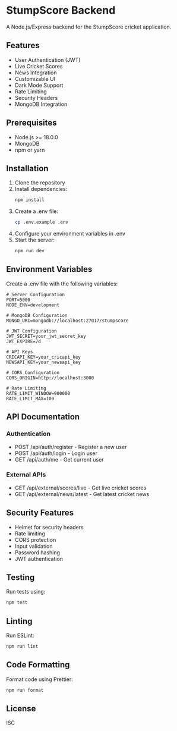 # StumpScore Backend

A Node.js/Express backend for the StumpScore cricket application.

## Features

- User Authentication (JWT)
- Live Cricket Scores
- News Integration
- Customizable UI
- Dark Mode Support
- Rate Limiting
- Security Headers
- MongoDB Integration

## Prerequisites

- Node.js >= 18.0.0
- MongoDB
- npm or yarn

## Installation

1. Clone the repository
2. Install dependencies:
   ```bash
   npm install
   ```
3. Create a .env file:
   ```bash
   cp .env.example .env
   ```
4. Configure your environment variables in .env
5. Start the server:
   ```bash
   npm run dev
   ```

## Environment Variables

Create a .env file with the following variables:

```
# Server Configuration
PORT=5000
NODE_ENV=development

# MongoDB Configuration
MONGO_URI=mongodb://localhost:27017/stumpscore

# JWT Configuration
JWT_SECRET=your_jwt_secret_key
JWT_EXPIRE=7d

# API Keys
CRICAPI_KEY=your_cricapi_key
NEWSAPI_KEY=your_newsapi_key

# CORS Configuration
CORS_ORIGIN=http://localhost:3000

# Rate Limiting
RATE_LIMIT_WINDOW=900000
RATE_LIMIT_MAX=100
```

## API Documentation

### Authentication

- POST /api/auth/register - Register a new user
- POST /api/auth/login - Login user
- GET /api/auth/me - Get current user

### External APIs

- GET /api/external/scores/live - Get live cricket scores
- GET /api/external/news/latest - Get latest cricket news

## Security Features

- Helmet for security headers
- Rate limiting
- CORS protection
- Input validation
- Password hashing
- JWT authentication

## Testing

Run tests using:

```bash
npm test
```

## Linting

Run ESLint:

```bash
npm run lint
```

## Code Formatting

Format code using Prettier:

```bash
npm run format
```

## License

ISC
